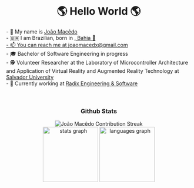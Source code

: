 <h1 align= "center"><b> 🌎 Hello World 🌎</b></h1>
- 🤝 My name is <a href="https://www.linkedin.com/in/joaomacedx/">João Macêdo</a><br>
- 🇧🇷 I am Brazilian, born in <a href= "https://www.tripadvisor.com/Attractions-g303272-Activities-Salvador_State_of_Bahia.htmSalvador"</a>, Bahia 🌊<br>
- 📫 You can reach me at <a href="mailto:joaomacedx@gmail.com">joaomacedx@gmail.com</a><br>
- 🎓 Bachelor of Software Engineering in progress <br>
- 🕵️‍ Volunteer Researcher at the Laboratory of Microcontroller Architecture and Application of Virtual Reality and Augmented Reality Technology at <a href="https://www.unifacs.br">Salvador University</a><br>
- 💼 Currently working at <a href="https://www.radixeng.com">Radix Engineering & Software</a><br>
<br>
<br clear="both">
<div align="center">
  <h3> Github Stats </h3>
  <img src="https://github-readme-streak-stats.herokuapp.com?user=joaomacedx&theme=radical&locale=en&hide_border=true&date_format=M%20j%5B%2C%20Y%5D&ring=5194F0&fire=5194F0&currStreakLabel=5194F0" alt="João Macêdo Contribution Streak" />
  <br>
  <img src="https://github-readme-stats.vercel.app/api?hide_title=false&hide_rank=false&show_icons=true&include_all_commits=true&count_private=true&disable_animations=false&theme=radical&locale=en&hide_border=true&username=joaomacedx" height="150" alt="stats graph"  />
  <img src="https://github-readme-stats.vercel.app/api/top-langs?locale=en&hide_title=false&layout=compact&card_width=320&langs_count=12&theme=radical&hide_border=true&username=joaomacedx" height="150" alt="languages graph"  />
</div>
<br clear="both">
